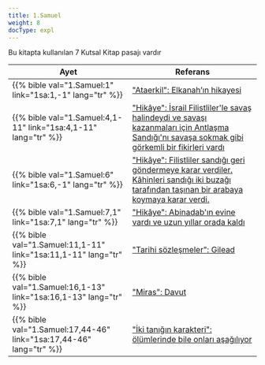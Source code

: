 ```yaml
---
title: 1.Samuel
weight: 8
docType: expl
---
```


Bu kitapta kullanılan 7 Kutsal Kitap pasajı vardır

| Ayet | Referans |
|-------|-----------|
| {{% bible val="1.Samuel:1" link="1sa:1,-1" lang="tr" %}} | ["Ataerkil": Elkanah’ın hikayesi](../exampleSite/content/expl/../expl/background/israel/the-role-of-family-in-the-bible#3a5d) |
| {{% bible val="1.Samuel:4,1-11" link="1sa:4,1-11" lang="tr" %}} | ["Hikâye": İsrail Filistliler'le savaş halindeydi ve savaşı kazanmaları için Antlaşma Sandığı'nı savaşa sokmak gibi görkemli bir fikirleri vardı](../exampleSite/content/expl/../expl/bible/creation/the-story-of-uzzah#None) |
| {{% bible val="1.Samuel:6" link="1sa:6,-1" lang="tr" %}} | ["Hikâye": Filistliler sandığı geri göndermeye karar verdiler. Kâhinleri sandığı iki buzağı tarafından taşınan bir arabaya koymaya karar verdi.](../exampleSite/content/expl/../expl/bible/creation/the-story-of-uzzah#None) |
| {{% bible val="1.Samuel:7,1" link="1sa:7,1" lang="tr" %}} | ["Hikâye": Abinadab'ın evine vardı ve uzun yıllar orada kaldı](../exampleSite/content/expl/../expl/bible/creation/the-story-of-uzzah#None) |
| {{% bible val="1.Samuel:11,1-11" link="1sa:11,1-11" lang="tr" %}} | ["Tarihi sözleşmeler": Gilead](../exampleSite/content/expl/../expl/background/israel/gods-covenant#909f) |
| {{% bible val="1.Samuel:16,1-13" link="1sa:16,1-13" lang="tr" %}} | ["Miras": Davut](../exampleSite/content/expl/../expl/background/israel/the-role-of-family-in-the-bible#82a3) |
| {{% bible val="1.Samuel:17,44-46" link="1sa:17,44-46" lang="tr" %}} | ["İki tanığın karakteri": ölümlerinde bile onları aşağılıyor](../exampleSite/content/expl/../expl/content/witnesses/the-two-witnesses#bdb3) |
